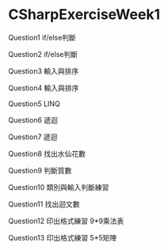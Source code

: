 # CSharpExerciseWeek1

Question1  if/else判斷

Question2  if/else判斷

Question3  輸入與排序

Question4  輸入與排序

Question5  LINQ

Question6  遞迴

Question7  遞迴

Question8  找出水仙花數

Question9  判斷質數

Question10  類別與輸入判斷練習

Question11  找出迴文數

Question12  印出格式練習 9*9乘法表

Question13  印出格式練習 5*5矩陣
